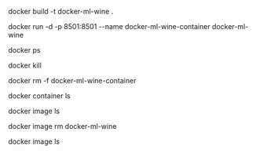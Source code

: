 docker build -t docker-ml-wine .

docker run -d -p 8501:8501 --name docker-ml-wine-container docker-ml-wine

docker ps

docker kill <containerid>

docker rm -f docker-ml-wine-container

docker container ls

docker image ls

docker image rm docker-ml-wine

docker image ls